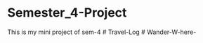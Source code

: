 ﻿# Semester_4-Project
This is my mini project of sem-4
#   T r a v e l - L o g  
 #   W a n d e r - W - h e r e -  
 